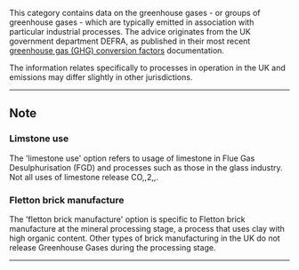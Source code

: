 This category contains data on the greenhouse gases - or groups of
greenhouse gases - which are typically emitted in association with
particular industrial processes. The advice originates from the UK
government department DEFRA, as published in their most recent
[greenhouse gas (GHG) conversion
factors](http://www.defra.gov.uk/environment/economy/business-efficiency/reporting)
documentation.

The information relates specifically to processes in operation in the UK
and emissions may differ slightly in other jurisdictions.

-----

## Note

### Limstone use

The 'limestone use' option refers to usage of limestone in Flue Gas
Desulphurisation (FGD) and processes such as those in the glass
industry. Not all uses of limestone release CO,,2,,.

### Fletton brick manufacture

The 'fletton brick manufacture' option is specific to Fletton brick
manufacture at the mineral processing stage, a process that uses clay
with high organic content. Other types of brick manufacturing in the UK
do not release Greenhouse Gases during the processing stage.

-----
